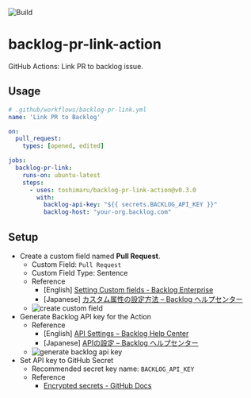 ![Build](https://github.com/toshimaru/backlog-pr-link-action/workflows/Build/badge.svg)

# backlog-pr-link-action

GitHub Actions: Link PR to backlog issue.

## Usage

```yaml
# .github/workflows/backlog-pr-link.yml
name: 'Link PR to Backlog'

on:
  pull_request:
    types: [opened, edited]

jobs:
  backlog-pr-link:
    runs-on: ubuntu-latest
    steps:
      - uses: toshimaru/backlog-pr-link-action@v0.3.0
        with:
          backlog-api-key: "${{ secrets.BACKLOG_API_KEY }}"
          backlog-host: "your-org.backlog.com"
```

## Setup

* Create a custom field named **Pull Request**.
  * Custom Field: `Pull Request`
  * Custom Field Type: Sentence
  * Reference
    * [English] [Setting Custom fields - Backlog Enterprise](https://backlog.com/enterprise-help/usersguide/custom-field/userguide1099/)
    * [Japanese] [カスタム属性の設定方法 – Backlog ヘルプセンター](https://support-ja.backlog.com/hc/ja/articles/360035640274-%E3%82%AB%E3%82%B9%E3%82%BF%E3%83%A0%E5%B1%9E%E6%80%A7%E3%81%AE%E8%A8%AD%E5%AE%9A%E6%96%B9%E6%B3%95)
  * ![create custom field](https://user-images.githubusercontent.com/803398/93299287-c5913280-f82f-11ea-8e88-6d535390b4d3.png)
* Generate Backlog API key for the Action
  * Reference
    * [English] [API Settings – Backlog Help Center](https://support.backlog.com/hc/en-us/articles/115015420567-API-Settings)
    * [Japanese] 
[APIの設定 – Backlog ヘルプセンター](https://support-ja.backlog.com/hc/ja/articles/360035641754)
  * ![generate backlog api key](https://user-images.githubusercontent.com/803398/94165479-3b973880-fec5-11ea-915d-733d0de6631f.png)
* Set API key to GitHub Secret
  * Recommended secret key name: `BACKLOG_API_KEY`
  * Reference
    * [Encrypted secrets - GitHub Docs](https://docs.github.com/en/actions/reference/encrypted-secrets)
